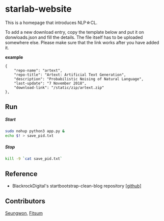 # starlab-website

This is a homepage that introduces NLP☆CL.

To add a new download entry, copy the template below and put it on donwloads.json and fill the details.
The file itself has to be uploaded somewhere else.
Please make sure that the link works after you have added it.

**example**
```
{
    "repo-name": "artext",
    "repo-title": "Artext: Artificial Text Generation",
    "description": "Probabilistic Noising of Natural Language",
    "last-update": "7 November 2018",
    "download-link": "/static/zip/artext.zip"
},
```

## Run

##### Start 
```bash
sudo nohup python3 app.py &
echo $! > save_pid.txt
```

##### Stop

```bash
kill -9 `cat save_pid.txt`
```

## Reference

* BlackrockDigital's startbootstrap-clean-blog repository [[github]](https://github.com/BlackrockDigital/startbootstrap-clean-blog)


## Contributors

[Seungwon](http://nlp.kaist.ac.kr/~swyoon), [Fitsum](http://nlp.kaist.ac.kr/~fgaim)
